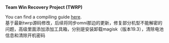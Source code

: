 **Team Win Recovery Project (TWRP)**

You can find a compiling guide [here](http://forum.xda-developers.com/showthread.php?t=1943625 "Guide").<br/>
基于最新twrp源码修改，后续将同步omni那边的更新，修复部分机型不能解密的问题，高级里面添加添加工具箱，分别是安装卸载magisk（版本19.3），清除电池信息和清除开机密码

